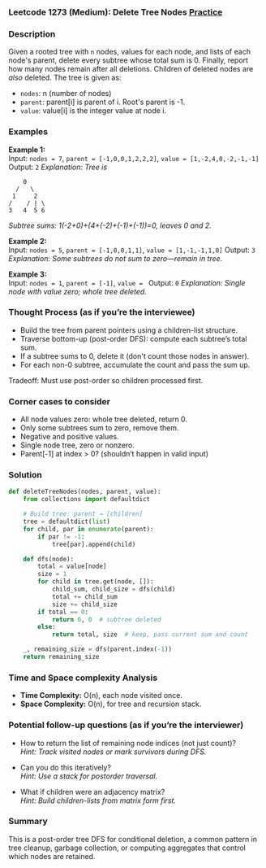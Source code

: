 ### Leetcode 1273 (Medium): Delete Tree Nodes [Practice](https://leetcode.com/problems/delete-tree-nodes)

### Description  
Given a rooted tree with `n` nodes, values for each node, and lists of each node's parent, delete every subtree whose total sum is 0. Finally, report how many nodes remain after all deletions. Children of deleted nodes are *also* deleted. The tree is given as:
- `nodes`: n (number of nodes)
- `parent`: parent[i] is parent of i. Root's parent is -1.
- `value`: value[i] is the integer value at node i.

### Examples  

**Example 1:**  
Input: `nodes = 7`, `parent = [-1,0,0,1,2,2,2]`, `value = [1,-2,4,0,-2,-1,-1]`
Output: `2`
*Explanation: Tree is*
```
    0
  /   \
 1     2
/    / | \
3   4  5 6
```
*Subtree sums: 1(-2+0)+(4+(-2)+(-1)+(-1))=0, leaves 0 and 2.*

**Example 2:**  
Input: `nodes = 5`, `parent = [-1,0,0,1,1]`, `value = [1,-1,-1,1,0]`
Output: `3`
*Explanation: Some subtrees do not sum to zero—remain in tree.*

**Example 3:**  
Input: `nodes = 1`, `parent = [-1]`, `value = `
Output: `0`
*Explanation: Single node with value zero; whole tree deleted.*

### Thought Process (as if you’re the interviewee)  

- Build the tree from parent pointers using a children-list structure.
- Traverse bottom-up (post-order DFS): compute each subtree’s total sum.
- If a subtree sums to 0, delete it (don't count those nodes in answer).
- For each non-0 subtree, accumulate the count and pass the sum up.

Tradeoff: Must use post-order so children processed first.

### Corner cases to consider  
- All node values zero: whole tree deleted, return 0.
- Only some subtrees sum to zero, remove them.
- Negative and positive values.
- Single node tree, zero or nonzero.
- Parent[-1] at index > 0? (shouldn’t happen in valid input)

### Solution

```python
def deleteTreeNodes(nodes, parent, value):
    from collections import defaultdict

    # Build tree: parent → [children]
    tree = defaultdict(list)
    for child, par in enumerate(parent):
        if par != -1:
            tree[par].append(child)

    def dfs(node):
        total = value[node]
        size = 1
        for child in tree.get(node, []):
            child_sum, child_size = dfs(child)
            total += child_sum
            size += child_size
        if total == 0:
            return 0, 0  # subtree deleted
        else:
            return total, size  # keep, pass current sum and count

    _, remaining_size = dfs(parent.index(-1))
    return remaining_size
```

### Time and Space complexity Analysis  
- **Time Complexity:** O(n), each node visited once.
- **Space Complexity:** O(n), for tree and recursion stack.

### Potential follow-up questions (as if you’re the interviewer)  

- How to return the list of remaining node indices (not just count)?  
  *Hint: Track visited nodes or mark survivors during DFS.*

- Can you do this iteratively?  
  *Hint: Use a stack for postorder traversal.*

- What if children were an adjacency matrix?  
  *Hint: Build children-lists from matrix form first.*

### Summary
This is a post-order tree DFS for conditional deletion, a common pattern in tree cleanup, garbage collection, or computing aggregates that control which nodes are retained.